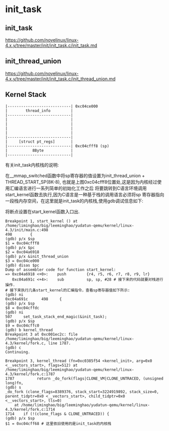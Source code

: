 init_task
========================================

init_task
----------------------------------------

https://github.com/novelinux/linux-4.x.y/tree/master/init/init_task.c/init_task.md

init_thread_union
----------------------------------------

https://github.com/novelinux/linux-4.x.y/tree/master/init/init_task.c/init_thread_union.md

Kernel Stack
----------------------------------------

```
|----------------------------| 0xc04ce000
|        thread_info         |
|----------------------------|
|                            |
|                            |
|                            |
|                            |
|----------------------------|
|     [struct pt_regs]       |
|----------------------------| 0xc04cfff8 (sp)
|           8Byte            |
|----------------------------|
```

有关init_task内核栈的说明:

在__mmap_switched函数中将sp寄存器的值设置为init_thread_union + THREAD_START_SP(8K-8),
也就是上图0xc04cfff8位置处,这是因为内核经过使用汇编语言进行一系列简单的初始化工作之后
将要跳转到C语言环境调用start_kernel函数去执行,因为C语言是一种基于栈的调用语言必须将sp
寄存器指向一段栈内存空间，在这里就是init_task的内核栈,使用gdb调试信息如下:

将断点设置在start_kernel函数入口出.
```
Breakpoint 1, start_kernel () at /home/liminghao/big/leeminghao/yudatun-qemu/kernel/linux-4.3/init/main.c:498
498        {
(gdb) p/x $sp
$1 = 0xc04cfff8
(gdb) p/x $pc
$2 = 0xc04a6918
(gdb) p/x &init_thread_union
$3 = 0xc04ce000
(gdb) disas $pc
Dump of assembler code for function start_kernel:
=> 0xc04a6918 <+0>:    push         {r4, r5, r6, r7, r8, r9, lr}
   0xc04a691c <+4>:    sub          sp, sp, #28 # 接下来的代码就要对栈进行操作.
# 接下来执行几条start_kernel的汇编指令，查看sp寄存器值如下所示:
(gdb) ni
0xc04a691c      498     {
(gdb) p/x $sp
$8 = 0xc04cffdc
(gdb) ni
507     set_task_stack_end_magic(&init_task);
(gdb) p/x $sp
$9 = 0xc04cffc0
(gdb) b kernel_thread
Breakpoint 3 at 0xc001ec2c: file /home/liminghao/big/leeminghao/yudatun-qemu/kernel/linux-4.3/kernel/fork.c, line 1787.
(gdb) c
Continuing.

Breakpoint 3, kernel_thread (fn=0xc0385f54 <kernel_init>, arg=0x0 <__vectors_start>, flags=512) at /home/liminghao/big/leeminghao/yudatun-qemu/kernel/linux-4.3/kernel/fork.c:1787
1787          return _do_fork(flags|CLONE_VM|CLONE_UNTRACED, (unsigned long)fn,
(gdb) s
_do_fork (clone_flags=8389376, stack_start=3224919892, stack_size=0, parent_tidptr=0x0 <__vectors_start>, child_tidptr=0x0 <__vectors_start>, tls=0)
    at /home/liminghao/big/leeminghao/yudatun-qemu/kernel/linux-4.3/kernel/fork.c:1714
1714    if (!(clone_flags & CLONE_UNTRACED)) {
(gdb) p/x $sp
$1 = 0xc04cff68 # 这里依旧使用的是init_task的内核栈
```

